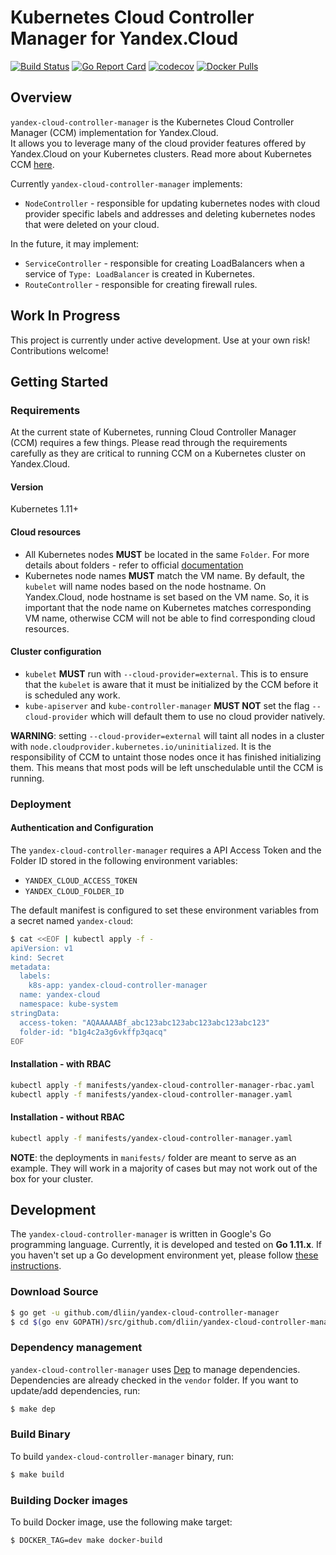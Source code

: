 # Kubernetes Cloud Controller Manager for Yandex.Cloud
[![Build Status](https://travis-ci.org/dlisin/yandex-cloud-controller-manager.svg?branch=master)](https://travis-ci.org/dlisin/yandex-cloud-controller-manager)
[![Go Report Card](https://goreportcard.com/badge/github.com/dlisin/yandex-cloud-controller-manager)](https://goreportcard.com/report/github.com/dlisin/yandex-cloud-controller-manager)
[![codecov](https://codecov.io/gh/dlisin/yandex-cloud-controller-manager/branch/master/graph/badge.svg)](https://codecov.io/gh/dlisin/yandex-cloud-controller-manager)
[![Docker Pulls](https://img.shields.io/docker/pulls/dlisin/yandex-cloud-controller-manager.svg)](https://hub.docker.com/r/dlisin/yandex-cloud-controller-manager/)

## Overview
`yandex-cloud-controller-manager` is the Kubernetes Cloud Controller Manager (CCM) implementation for Yandex.Cloud.  
It allows you to leverage many of the cloud provider features offered by Yandex.Cloud on your Kubernetes clusters.
Read more about Kubernetes CCM [here](https://kubernetes.io/docs/tasks/administer-cluster/running-cloud-controller/). 

Currently `yandex-cloud-controller-manager` implements:
* `NodeController` - responsible for updating kubernetes nodes with cloud provider specific labels and addresses and deleting kubernetes nodes that were deleted on your cloud.

In the future, it may implement:
* `ServiceController` - responsible for creating LoadBalancers when a service of `Type: LoadBalancer` is created in Kubernetes.
* `RouteController` - responsible for creating firewall rules.


## Work In Progress
This project is currently under active development. Use at your own risk!
Contributions welcome!


## Getting Started

### Requirements
At the current state of Kubernetes, running Cloud Controller Manager (CCM) requires a few things.
Please read through the requirements carefully as they are critical to running CCM on a Kubernetes cluster on Yandex.Cloud.

#### Version
Kubernetes 1.11+

#### Cloud resources
* All Kubernetes nodes **MUST** be located in the same `Folder`.
For more details about folders - refer to official [documentation](https://cloud.yandex.ru/docs/resource-manager/concepts/resources-hierarchy)
* Kubernetes node names **MUST** match the VM name.
By default, the `kubelet` will name nodes based on the node hostname. On Yandex.Cloud, node hostname is set based on the VM name. 
So, it is important that the node name on Kubernetes matches corresponding VM name, otherwise CCM will not be able to find corresponding cloud resources.

#### Cluster configuration
* `kubelet` **MUST** run with `--cloud-provider=external`. 
This is to ensure that the `kubelet` is aware that it must be initialized by the CCM before it is scheduled any work.
* `kube-apiserver` and `kube-controller-manager` **MUST NOT** set the flag `--cloud-provider` which will default them to use no cloud provider natively.

**WARNING**: setting `--cloud-provider=external` will taint all nodes in a cluster with `node.cloudprovider.kubernetes.io/uninitialized`.
It is the responsibility of CCM to untaint those nodes once it has finished initializing them. 
This means that most pods will be left unschedulable until the CCM is running.

### Deployment

#### Authentication and Configuration
The `yandex-cloud-controller-manager` requires a API Access Token and the Folder ID stored in the following environment variables:
* `YANDEX_CLOUD_ACCESS_TOKEN`
* `YANDEX_CLOUD_FOLDER_ID`

The default manifest is configured to set these environment variables from a secret named `yandex-cloud`:

```bash
$ cat <<EOF | kubectl apply -f -
apiVersion: v1
kind: Secret
metadata:
  labels:
    k8s-app: yandex-cloud-controller-manager
  name: yandex-cloud
  namespace: kube-system
stringData:
  access-token: "AQAAAAABf_abc123abc123abc123abc123abc123"
  folder-id: "b1g4c2a3g6vkffp3qacq"
EOF
```

#### Installation - with RBAC
```bash
kubectl apply -f manifests/yandex-cloud-controller-manager-rbac.yaml
kubectl apply -f manifests/yandex-cloud-controller-manager.yaml
```

#### Installation - without RBAC
```bash
kubectl apply -f manifests/yandex-cloud-controller-manager.yaml
```

**NOTE**: the deployments in `manifests/` folder are meant to serve as an example. 
They will work in a majority of cases but may not work out of the box for your cluster.


## Development
The `yandex-cloud-controller-manager` is written in Google's Go programming language. 
Currently, it is developed and tested on **Go 1.11.x**. 
If you haven't set up a Go development environment yet, please follow [these instructions](https://golang.org/doc/install).

### Download Source
```bash
$ go get -u github.com/dliin/yandex-cloud-controller-manager
$ cd $(go env GOPATH)/src/github.com/dliin/yandex-cloud-controller-manager
```

### Dependency management
`yandex-cloud-controller-manager` uses [Dep](https://github.com/golang/dep) to manage dependencies. 
Dependencies are already checked in the `vendor` folder. If you want to update/add dependencies, run:
```bash
$ make dep
```

### Build Binary
To build `yandex-cloud-controller-manager` binary, run:
```bash
$ make build
```

### Building Docker images
To build Docker image, use the following make target: 
```bash
$ DOCKER_TAG=dev make docker-build
```
